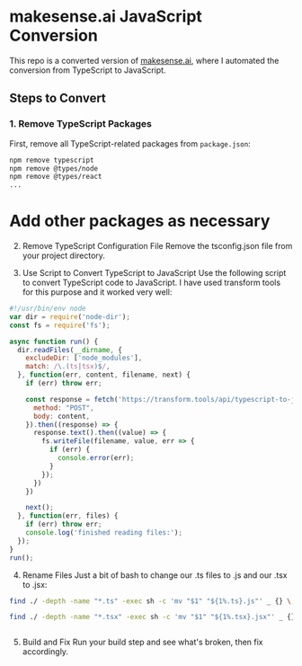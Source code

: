 # makesense.ai JavaScript Conversion

This repo is a converted version of [makesense.ai](https://www.makesense.ai), where I automated the conversion from TypeScript to JavaScript.

## Steps to Convert

### 1. Remove TypeScript Packages

First, remove all TypeScript-related packages from `package.json`:

```bash
npm remove typescript
npm remove @types/node
npm remove @types/react
...
```
# Add other packages as necessary
2. Remove TypeScript Configuration File
Remove the tsconfig.json file from your project directory.

3. Use Script to Convert TypeScript to JavaScript
Use the following script to convert TypeScript code to JavaScript. I have used transform tools for this purpose and it worked very well:

```javascript
#!/usr/bin/env node
var dir = require('node-dir');
const fs = require('fs');

async function run() {
  dir.readFiles(__dirname, {
    excludeDir: ['node_modules'],
    match: /\.(ts|tsx)$/,
  }, function(err, content, filename, next) {
    if (err) throw err;

    const response = fetch('https://transform.tools/api/typescript-to-javascript', {
      method: "POST",
      body: content,
    }).then((response) => {
      response.text().then((value) => {
        fs.writeFile(filename, value, err => {
          if (err) {
            console.error(err);
          }
        });
      })
    })

    next();
  }, function(err, files) {
    if (err) throw err;
    console.log('finished reading files:');
  });
}
run();
```
4. Rename Files
Just a bit of bash to change our .ts files to .js and our .tsx to .jsx:

```bash
find ./ -depth -name "*.ts" -exec sh -c 'mv "$1" "${1%.ts}.js"' _ {} \;
```
```bash
find ./ -depth -name "*.tsx" -exec sh -c 'mv "$1" "${1%.tsx}.jsx"' _ {} \;
```
```bash
```
5. Build and Fix
Run your build step and see what's broken, then fix accordingly.
